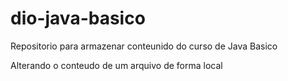 # dio-java-basico
Repositorio para armazenar conteunido do curso de Java Basico 

Alterando o conteudo de um arquivo de forma local
